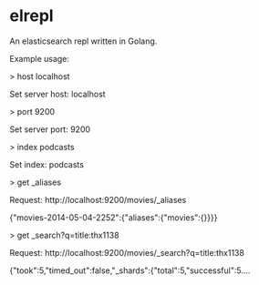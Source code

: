 elrepl
======

An elasticsearch repl written in Golang.


Example usage:


\> host localhost

Set server host: localhost


\> port 9200

Set server port: 9200


\> index podcasts

Set index: podcasts


\> get _aliases

Request: http://localhost:9200/movies/_aliases

{"movies-2014-05-04-2252":{"aliases":{"movies":{}}}}


\> get _search?q=title:thx1138

Request: http://localhost:9200/movies/_search?q=title:thx1138

{"took":5,"timed_out":false,"_shards":{"total":5,"successful":5....

